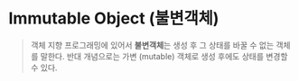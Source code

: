 # Immutable Object (불변객체)

> 객체 지향 프로그래밍에 있어서 **불변객체**는 생성 후 그 상태를 바꿀 수 없는 객체를 말한다. 반대 개념으로는 가변 (mutable) 객체로 생성 후에도 상태를 변경할 수 있다. 